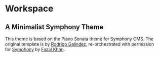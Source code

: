 # Workspace

## A Minimalist Symphony Theme

This theme is based on the Piano Sonata theme for Symphony CMS. 
The original template is by [Rodrigo Galindez](http://www.rodrigogalindez.com/),
re-orchestrated with permission for [Symphony](https://www.getsymphony.com/)
by [Fazal Khan](https://fazalkhan.co.uk/).
